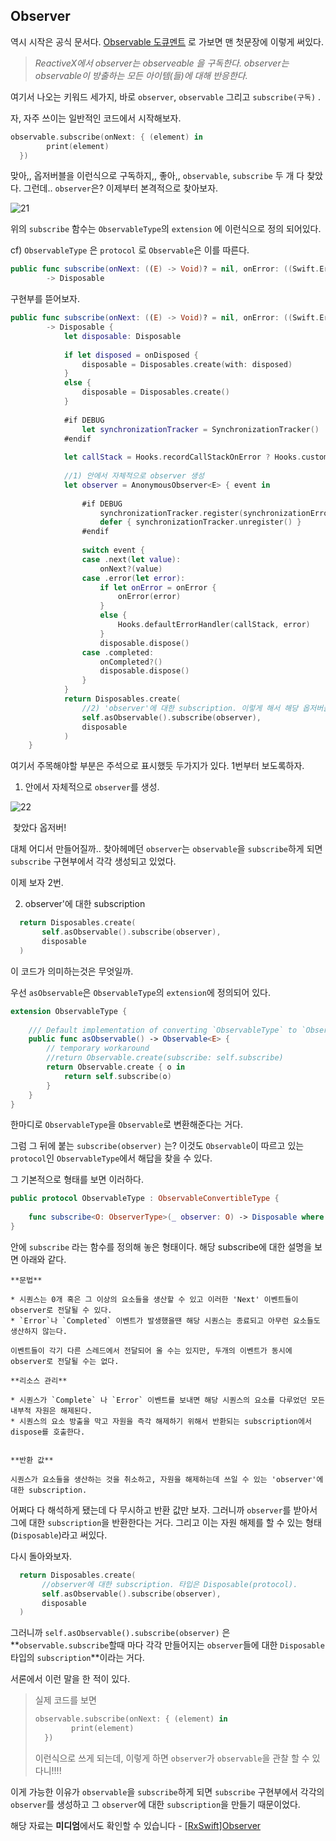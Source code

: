 ## Observer

역시 시작은 공식 문서다. [Observable 도큐멘트](http://reactivex.io/documentation/observable.html) 로 가보면 맨 첫문장에 이렇게 써있다. 

> *ReactiveX에서 observer는 observeable 을 구독한다. observer는 observable이 방출하는 모든 아이템(들)에 대해 반응한다.* 

여기서 나오는 키워드 세가지, 바로 `observer`, `observable` 그리고 `subscribe(구독)` .

자, 자주 쓰이는 일반적인 코드에서 시작해보자.

```swift
observable.subscribe(onNext: { (element) in
        print(element)
  })
```

맞아,, 옵저버블을 이런식으로 구독하지,, 좋아,, `observable`, `subscribe` 두 개 다 찾았다. 그런데.. `observer`은? 이제부터 본격적으로 찾아보자.

![21](https://github.com/sujinnaljin/RxSwift_Theorem_MarkDown/blob/master/%EA%B0%95%EC%88%98%EC%A7%84/images/21.jpg)



위의 `subscribe` 함수는  `ObservableType`의 `extension` 에 이런식으로 정의 되어있다.

cf) `ObservableType` 은 `protocol` 로  `Observable`은 이를 따른다.

```swift
public func subscribe(onNext: ((E) -> Void)? = nil, onError: ((Swift.Error) -> Void)? = nil, onCompleted: (() -> Void)? = nil, onDisposed: (() -> Void)? = nil)
        -> Disposable
```

구현부를 뜯어보자.

```swift
public func subscribe(onNext: ((E) -> Void)? = nil, onError: ((Swift.Error) -> Void)? = nil, onCompleted: (() -> Void)? = nil, onDisposed: (() -> Void)? = nil)
        -> Disposable {
            let disposable: Disposable
            
            if let disposed = onDisposed {
                disposable = Disposables.create(with: disposed)
            }
            else {
                disposable = Disposables.create()
            }
            
            #if DEBUG
                let synchronizationTracker = SynchronizationTracker()
            #endif
            
            let callStack = Hooks.recordCallStackOnError ? Hooks.customCaptureSubscriptionCallstack() : []
            
            //1) 안에서 자체적으로 observer 생성
            let observer = AnonymousObserver<E> { event in
                
                #if DEBUG
                    synchronizationTracker.register(synchronizationErrorMessage: .default)
                    defer { synchronizationTracker.unregister() }
                #endif
                
                switch event {
                case .next(let value):
                    onNext?(value)
                case .error(let error):
                    if let onError = onError {
                        onError(error)
                    }
                    else {
                        Hooks.defaultErrorHandler(callStack, error)
                    }
                    disposable.dispose()
                case .completed:
                    onCompleted?()
                    disposable.dispose()
                }
            }
            return Disposables.create(
                //2) 'observer'에 대한 subscription. 이렇게 해서 해당 옵저버블에 대해 옵저버가 관찰을 할 수 있다.
                self.asObservable().subscribe(observer),
                disposable
            )
    }
```



여기서 주목해야할 부분은 주석으로 표시했듯 두가지가 있다. 1번부터  보도록하자.

1) 안에서 자체적으로 `observer`를 생성.

![22](https://github.com/sujinnaljin/RxSwift_Theorem_MarkDown/blob/master/%EA%B0%95%EC%88%98%EC%A7%84/images/22.jpeg)

​										찾았다 옵저버!

대체 어디서 만들어질까.. 찾아헤메던 `observer`는  `observable`을 `subscribe`하게 되면 `subscribe` 구현부에서 각각 생성되고 있었다.

이제 보자 2번.

2) observer'에 대한 subscription

```swift
  return Disposables.create(
       self.asObservable().subscribe(observer),
       disposable
  )
```

 이 코드가 의미하는것은 무엇일까.

우선 `asObservable`은 `ObservableType`의 `extension`에 정의되어 있다.

```swift 
extension ObservableType {
    
    /// Default implementation of converting `ObservableType` to `Observable`.
    public func asObservable() -> Observable<E> {
        // temporary workaround
        //return Observable.create(subscribe: self.subscribe)
        return Observable.create { o in
            return self.subscribe(o)
        }
    }
}
```

한마디로 `ObservableType`을 `Observable`로 변환해준다는 거다.

그럼 그 뒤에 붙는 `subscribe(observer)` 는? 이것도 `Observable`이 따르고 있는 `protocol`인 `ObservableType`에서 해답을 찾을 수 있다.

그 기본적으로 형태를 보면 이러하다. 

```swift 
public protocol ObservableType : ObservableConvertibleType {
   
    func subscribe<O: ObserverType>(_ observer: O) -> Disposable where O.E == E
}
```

안에 `subscribe` 라는 함수를 정의해 놓은 형태이다. 해당 subscribe에 대한 설명을 보면 아래와 같다.

```**이 시퀀스에서의 이벤트들을 받기 위해 observer를 구독한다.**
**문법**

* 시퀀스는 0개 혹은 그 이상의 요소들을 생산할 수 있고 이러한 'Next' 이벤트들이 observer로 전달될 수 있다.
* `Error`나 `Completed` 이벤트가 발생했을땐 해당 시퀀스는 종료되고 아무런 요소들도 생산하지 않는다.

이벤트들이 각기 다른 스레드에서 전달되어 올 수는 있지만, 두개의 이벤트가 동시에 observer로 전달될 수는 없다.

**리소스 관리**

* 시퀀스가 `Complete` 나 `Error` 이벤트를 보내면 해당 시퀀스의 요소를 다루었던 모든 내부적 자원은 해제된다. 
* 시퀀스의 요소 방출을 막고 자원을 즉각 해제하기 위해서 반환되는 subscription에서 dispose를 호출한다.
  

**반환 값**

시퀀스가 요소들을 생산하는 것을 취소하고, 자원을 해제하는데 쓰일 수 있는 'observer'에 대한 subscription.
```

어쩌다 다 해석하게 됐는데 다 무시하고 반환 값만 보자. 그러니까 `observer`를 받아서 그에 대한 `subscription`을 반환한다는 거다. 그리고 이는 자원 해제를 할 수 있는 형태(`Disposable`)라고 써있다.

다시 돌아와보자. 

```swift
  return Disposables.create(
       //observer에 대한 subscription. 타입은 Disposable(protocol).
       self.asObservable().subscribe(observer),
       disposable
  )
```

그러니까 `self.asObservable().subscribe(observer)` 은 **`observable.subscribe`할때 마다 각각 만들어지는 `observer`들에 대한 `Disposable` 타입의 `subscription`**이라는 거다. 

서론에서 이런 말을 한 적이 있다.

> 실제 코드를 보면
>
> ```swift
> observable.subscribe(onNext: { (element) in
>         print(element)
>   })
> ```
>
> 이런식으로 쓰게 되는데, 이렇게 하면 `observer`가 `observable`을 관찰 할 수 있다니!!!!

이게 가능한 이유가 `observable`을 `subscribe`하게 되면 `subscribe` 구현부에서 각각의 `observer`를 생성하고 그 `observer`에 대한 `subscription`을 만들기 때문이었다.






해당 자료는 **미디엄**에서도 확인할 수 있습니다 - [[RxSwift]Observer](https://medium.com/@rkdthd0403/rxswift-observer-fdc8d2772d6c)
